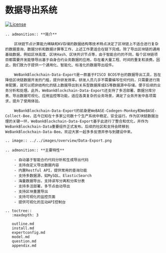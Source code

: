 # 数据导出系统

[![License](https://img.shields.io/badge/license-Apache%202-4EB1BA.svg)](https://www.apache.org/licenses/LICENSE-2.0.html)

```eval_rst
.. admonition:: **简介**

    区块链节点计算能力稀缺和KV存储的数据结构等技术特点决定了区块链上不适合进行复杂的数据查询、数据分析和数据计算等工作，上述工作更适合在链下完成。除了导出区块链的通用基础数据，例如区块高度、区块Hash、区块共识节点等，由于智能合约的不同，每个区块链项目都需要开发能够导出基于自身合约业务数据的应用，存在着大量工程、时间的重复和浪费。因此，我们致力于提供一个通用化、智能化、标准化的数据导出组件。

    WeBankBlockchain-Data-Export是一款基于FISCO BCOS平台的数据导出工具，旨在降低区块链数据开发的门槛，提升研发效率。研发人员几乎不需要编写任何代码，只需要进行简单配置，就可以把非结构化的链上数据导出到关系型数据库或ES等数据源中存储，便于后续的业务分析和处理。此外，WeBankBlockchain-Data-Export还支持了多活部署、数据分库分表、导出数据可视化、应用监控等功能，适应各类复杂的业务场景，满足了业务开发中各项需求，提升了使用体验。

    WeBankBlockchain-Data-Export的前身是WeBASE-Codegen-Monkey和WeBASE-Collect-Bee，迄今已知在十多家公司数十个生产系统中稳定、安全运行。作为区块链数据治理的关键一环，WeBankBlockchain-Data-Export基于此进行了整合和优化，并作为WeBankBlockchain-Data重要组件正式发布。后续的社区和支持会转移到WeBankBlockchain-Data-Bee。欢迎大家一起多多反馈并参与到建设中来。

```

```eval_rst
.. image:: ../../images/overview/Data-Export.png
```

```eval_rst
.. admonition:: **主要特性**

    - 自动基于智能合约代码分析和生成导出代码
    - 支持自定义导出数据内容
    - 内置Restful API，提供常用的查询功能
    - 支持多数据源，如MySQL、ElasticSearch
    - 海量数据导出，支持读写分离和分库分表
    - 支持多活部署，多节点自动导出
    - 支持区块重置导出
    - 支持可视化的监控页面
    - 提供可视化的互动API控制台
```

```eval_rst
.. toctree::
   :maxdepth: 3

   outline.md
   install.md
   expertconfig.md
   model.md
   question.md
   appendix.md
```
